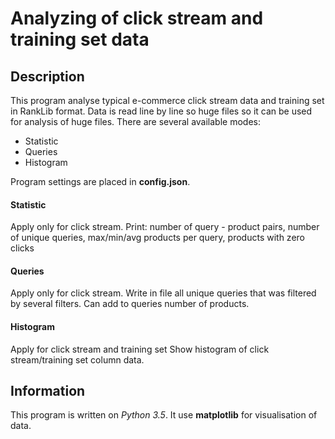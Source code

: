 # Analyzing of click stream and training set data
## Description
This program analyse typical e-commerce click stream data and training set in RankLib format.
Data is read line by line so huge files so it can be used for analysis of huge files.
There are several available modes:
 * Statistic
 * Queries
 * Histogram

Program settings are placed in **config.json**.
#### Statistic
Apply only for click stream.
Print: number of query - product pairs, number of unique queries, max/min/avg products per query, products with zero clicks
#### Queries
Apply only for click stream.
Write in file all unique queries that was filtered by several filters. Can add to queries number of products.
#### Histogram
Apply for click stream and training set
Show histogram of click stream/training set column data. 
## Information
This program is written on *Python 3.5*. It use **matplotlib** for visualisation of data. 
